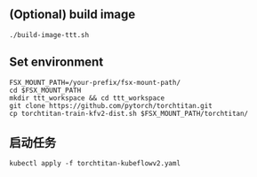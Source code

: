 
## (Optional) build image
```
./build-image-ttt.sh
```

## Set environment
```
FSX_MOUNT_PATH=/your-prefix/fsx-mount-path/
cd $FSX_MOUNT_PATH
mkdir ttt_workspace && cd ttt_workspace
git clone https://github.com/pytorch/torchtitan.git
cp torchtitan-train-kfv2-dist.sh $FSX_MOUNT_PATH/torchtitan/
```

## 启动任务
```
kubectl apply -f torchtitan-kubeflowv2.yaml
```